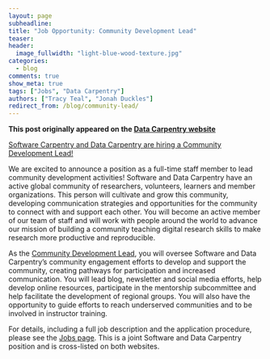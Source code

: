 ```yaml
---
layout: page
subheadline:
title: "Job Opportunity: Community Development Lead"
teaser:
header:
  image_fullwidth: "light-blue-wood-texture.jpg"
categories:
  - blog
comments: true
show_meta: true
tags: ["Jobs", "Data Carpentry"]
authors: ["Tracy Teal", "Jonah Duckles"]
redirect_from: /blog/community-lead/
--- 
```


**This post originally appeared on the [Data Carpentry website](https://datacarpentry.org)**

[Software Carpentry and Data Carpentry are hiring a Community Development Lead!](http://www.datacarpentry.org/jobs/)

We are excited to announce a position as a full-time staff member to lead community development activities! Software and Data Carpentry have an active global community of researchers, volunteers, learners and member organizations. This person will cultivate and grow this community, developing communication strategies and opportunities for the community to connect with and support each other. You will become an active member of our team of staff and will work with people around the world to advance our mission of building a community teaching digital research skills to make research more productive and reproducible.

As the [Community Development Lead](http://www.datacarpentry.org/jobs), you will oversee Software and Data Carpentry’s community engagement efforts to develop and support the community, creating pathways for participation and increased communication. You will lead blog, newsletter and social media efforts, help develop online resources, participate in the mentorship subcommittee and help facilitate the development of regional groups. You will also have the opportunity to guide efforts to reach underserved communities and to be involved in instructor training.

For details,
including a full job description and the application procedure,
please see the [Jobs page](http://www.datacarpentry.org/jobs/). This is a joint Software and Data Carpentry position and is cross-listed on both websites.
